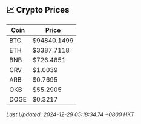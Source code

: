 ## 📈 Crypto Prices

| Coin | Price |
| ---- | ----- |
| BTC | $94840.1499 |
| ETH | $3387.7118 |
| BNB | $726.4851 |
| CRV | $1.0039 |
| ARB | $0.7695 |
| OKB | $55.2905 |
| DOGE | $0.3217 |

_Last Updated: 2024-12-29 05:18:34.74 +0800 HKT_